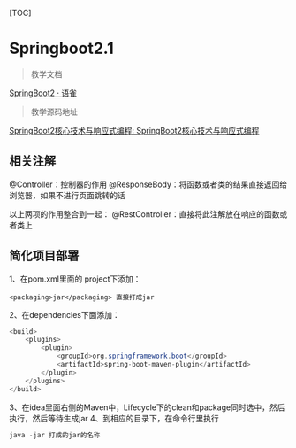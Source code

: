 [TOC]

# Springboot2.1

> 教学文档

[SpringBoot2 · 语雀](https://www.yuque.com/atguigu/springboot/lcfeme)

> 教学源码地址

[SpringBoot2核心技术与响应式编程: SpringBoot2核心技术与响应式编程](https://gitee.com/leifengyang/springboot2)


## 相关注解

@Controller：控制器的作用
@ResponseBody：将函数或者类的结果直接返回给浏览器，如果不进行页面跳转的话

以上两项的作用整合到一起：
@RestController：直接将此注解放在响应的函数或者类上

## 简化项目部署
1、在pom.xml里面的 project下添加：

    <packaging>jar</packaging> 直接打成jar

2、在dependencies下面添加：
```java
<build>
    <plugins>
        <plugin>
            <groupId>org.springframework.boot</groupId>
            <artifactId>spring-boot-maven-plugin</artifactId>
        </plugin>
    </plugins>
</build>
```

3、在idea里面右侧的Maven中，Lifecycle下的clean和package同时选中，然后执行，然后等待生成jar
4、到相应的目录下，在命令行里执行
```java
java -jar 打成的jar的名称
```